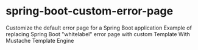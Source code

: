 # spring-boot-custom-error-page
Customize the default error page for a Spring Boot application
Example of replacing Spring Boot "whitelabel" error page with custom Template With Mustache Template Engine
